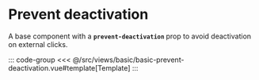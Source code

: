 <basicPreventDeactivation/>

# Prevent deactivation

A base component with a <b>`prevent-deactivation` </b> prop to avoid deactivation on external clicks.

::: code-group
<<< @/src/views/basic/basic-prevent-deactivation.vue#template[Template]
:::